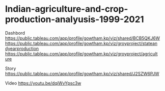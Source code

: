 # Indian-agriculture-and-crop-production-analyusis-1999-2021
Dashbord
https://public.tableau.com/app/profile/gowtham.kp/viz/shared/BCB5QKJ6W
https://public.tableau.com/app/profile/gowtham.kp/viz/groyproject/stateandyearproduction
https://public.tableau.com/app/profile/gowtham.kp/viz/groyproject/agriculture

Story
https://public.tableau.com/app/profile/gowtham.kp/viz/shared/J2SZW6PJW

Video
https://youtu.be/dqiWvYpsc3w
